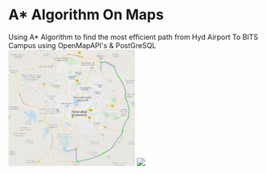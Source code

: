 # A* Algorithm On Maps

Using A* Algorithm to find the most efficient path from Hyd Airport To BITS Campus using OpenMapAPI's & PostGreSQL
<img src="images/route.png" width="50%">
<img src="images/osm2pqsql dump.PNG" width="50%">
